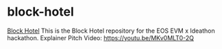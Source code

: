 # block-hotel
[Block Hotel](https://github.com/cryptotwilight/block-hotel/blob/35625104b006a4d26ea96165f21c79486817eb9d/media/Block%20Hotel%20Logo.png)
This is the Block Hotel repository for the EOS EVM x Ideathon hackathon. 
Explainer Pitch Video: https://youtu.be/MKv0MLT0-2Q
